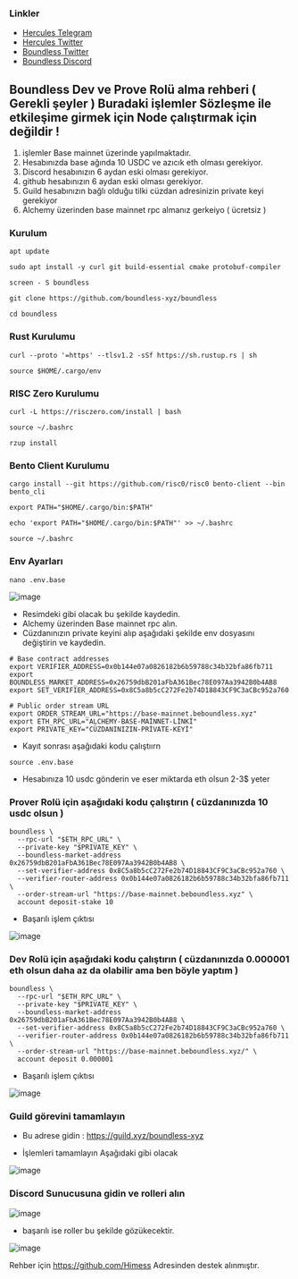 
### Linkler
 * [Hercules Telegram](https://t.me/HerculesNodeTG)
 * [Hercules Twitter](https://twitter.com/Herculesnode)
 * [Boundless Twitter](https://twitter.com/boundless_xyz)
 * [Boundless Discord](https://discord.gg/nqRgP9VJEu)


## Boundless Dev ve Prove Rolü alma rehberi ( Gerekli şeyler ) Buradaki işlemler Sözleşme ile etkileşime girmek için Node çalıştırmak için değildir !

  1. işlemler Base mainnet üzerinde yapılmaktadır.
  2. Hesabınızda base ağında 10 USDC ve azıcık eth olması gerekiyor. 
  3. Discord hesabınızın 6 aydan eski olması gerekiyor.
  4. github hesabınızın 6 aydan eski olması gerekiyor.
  5. Guild hesabınızın bağlı olduğu tilki cüzdan adresinizin private keyi gerekiyor
  6. Alchemy üzerinden base mainnet rpc almanız gerkeiyo ( ücretsiz )




### Kurulum

```
apt update
```

```
sudo apt install -y curl git build-essential cmake protobuf-compiler
```

```
screen - S boundless
```

```
git clone https://github.com/boundless-xyz/boundless
```
```
cd boundless
```

### Rust Kurulumu
```
curl --proto '=https' --tlsv1.2 -sSf https://sh.rustup.rs | sh
```
```
source $HOME/.cargo/env
```

### RISC Zero Kurulumu
```
curl -L https://risczero.com/install | bash
```
```
source ~/.bashrc
```
```
rzup install
```

### Bento Client Kurulumu
```
cargo install --git https://github.com/risc0/risc0 bento-client --bin bento_cli
```
```
export PATH="$HOME/.cargo/bin:$PATH"
```
```
echo 'export PATH="$HOME/.cargo/bin:$PATH"' >> ~/.bashrc
```
```
source ~/.bashrc
```

### Env Ayarları
```
nano .env.base
```
![image](https://github.com/user-attachments/assets/3b9da608-6f74-4c1f-8715-33300be91072)

- Resimdeki gibi olacak bu şekilde kaydedin.
- Alchemy üzerinden Base mainnet rpc alın.
- Cüzdanınızın private keyini alıp aşağıdaki şekilde env dosyasını değiştirin ve kaydedin.

```
# Base contract addresses
export VERIFIER_ADDRESS=0x0b144e07a0826182b6b59788c34b32bfa86fb711
export BOUNDLESS_MARKET_ADDRESS=0x26759dbB201aFbA361Bec78E097Aa3942B0b4AB8
export SET_VERIFIER_ADDRESS=0x8C5a8b5cC272Fe2b74D18843CF9C3aCBc952a760

# Public order stream URL
export ORDER_STREAM_URL="https://base-mainnet.beboundless.xyz"
export ETH_RPC_URL="ALCHEMY-BASE-MAİNNET-LİNKİ"
export PRIVATE_KEY="CÜZDANINIZIN-PRİVATE-KEYİ"

```

- Kayıt sonrası aşağıdaki kodu çalıştıırn

```
source .env.base
```

- Hesabınıza 10 usdc gönderin ve eser miktarda eth olsun 2-3$ yeter

### Prover Rolü için aşağıdaki kodu çalıştırın  ( cüzdanınızda 10 usdc olsun )

```
boundless \
  --rpc-url "$ETH_RPC_URL" \
  --private-key "$PRIVATE_KEY" \
  --boundless-market-address 0x26759dbB201aFbA361Bec78E097Aa3942B0b4AB8 \
  --set-verifier-address 0x8C5a8b5cC272Fe2b74D18843CF9C3aCBc952a760 \
  --verifier-router-address 0x0b144e07a0826182b6b59788c34b32bfa86fb711 \
  --order-stream-url "https://base-mainnet.beboundless.xyz" \
  account deposit-stake 10

```

- Başarılı işlem çıktısı 

![image](https://github.com/user-attachments/assets/d331af43-f42c-493d-adf8-9c7e00138b12)




### Dev Rolü için aşağıdaki kodu çalıştırın ( cüzdanınızda 0.000001 eth olsun daha az da olabilir ama ben böyle yaptım )

```
boundless \
  --rpc-url "$ETH_RPC_URL" \
  --private-key "$PRIVATE_KEY" \
  --boundless-market-address 0x26759dbB201aFbA361Bec78E097Aa3942B0b4AB8 \
  --set-verifier-address 0x8C5a8b5cC272Fe2b74D18843CF9C3aCBc952a760 \
  --verifier-router-address 0x0b144e07a0826182b6b59788c34b32bfa86fb711 \
  --order-stream-url "https://base-mainnet.beboundless.xyz/" \
  account deposit 0.000001

```

- Başarılı işlem çıktısı 

![image](https://github.com/user-attachments/assets/62b2fb20-766f-4606-9c46-adaefffbfd1a)


### Guild görevini tamamlayın

- Bu adrese gidin : https://guild.xyz/boundless-xyz

- İşlemleri tamamlayın Aşağıdaki gibi olacak 

![image](https://github.com/user-attachments/assets/b47d8bf8-1e07-464d-a62d-6621b5574a37)


### Discord Sunucusuna gidin ve rolleri alın

![image](https://github.com/user-attachments/assets/1aa0c583-cb54-43a5-9137-064753492092)


- başarılı ise roller bu şekilde gözükecektir.

![image](https://github.com/user-attachments/assets/0d1b345b-0944-43be-8e1a-bb19f704f045)



Rehber için https://github.com/Himess Adresinden destek alınmıştır.  

